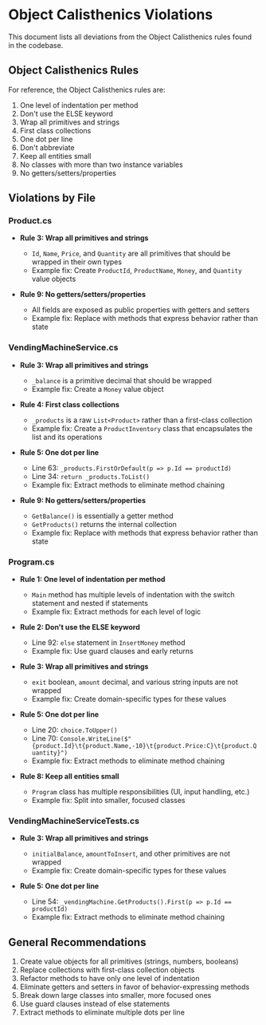 # Object Calisthenics Violations

This document lists all deviations from the Object Calisthenics rules found in the codebase.

## Object Calisthenics Rules

For reference, the Object Calisthenics rules are:

1. One level of indentation per method
2. Don't use the ELSE keyword
3. Wrap all primitives and strings
4. First class collections
5. One dot per line
6. Don't abbreviate
7. Keep all entities small
8. No classes with more than two instance variables
9. No getters/setters/properties

## Violations by File

### Product.cs

- **Rule 3: Wrap all primitives and strings**
  - `Id`, `Name`, `Price`, and `Quantity` are all primitives that should be wrapped in their own types
  - Example fix: Create `ProductId`, `ProductName`, `Money`, and `Quantity` value objects

- **Rule 9: No getters/setters/properties**
  - All fields are exposed as public properties with getters and setters
  - Example fix: Replace with methods that express behavior rather than state

### VendingMachineService.cs

- **Rule 3: Wrap all primitives and strings**
  - `_balance` is a primitive decimal that should be wrapped
  - Example fix: Create a `Money` value object

- **Rule 4: First class collections**
  - `_products` is a raw `List<Product>` rather than a first-class collection
  - Example fix: Create a `ProductInventory` class that encapsulates the list and its operations

- **Rule 5: One dot per line**
  - Line 63: `_products.FirstOrDefault(p => p.Id == productId)`
  - Line 34: `return _products.ToList()`
  - Example fix: Extract methods to eliminate method chaining

- **Rule 9: No getters/setters/properties**
  - `GetBalance()` is essentially a getter method
  - `GetProducts()` returns the internal collection
  - Example fix: Replace with methods that express behavior rather than state

### Program.cs

- **Rule 1: One level of indentation per method**
  - `Main` method has multiple levels of indentation with the switch statement and nested if statements
  - Example fix: Extract methods for each level of logic

- **Rule 2: Don't use the ELSE keyword**
  - Line 92: `else` statement in `InsertMoney` method
  - Example fix: Use guard clauses and early returns

- **Rule 3: Wrap all primitives and strings**
  - `exit` boolean, `amount` decimal, and various string inputs are not wrapped
  - Example fix: Create domain-specific types for these values

- **Rule 5: One dot per line**
  - Line 20: `choice.ToUpper()`
  - Line 70: `Console.WriteLine($"{product.Id}\t{product.Name,-10}\t{product.Price:C}\t{product.Quantity}")`
  - Example fix: Extract methods to eliminate method chaining

- **Rule 8: Keep all entities small**
  - `Program` class has multiple responsibilities (UI, input handling, etc.)
  - Example fix: Split into smaller, focused classes

### VendingMachineServiceTests.cs

- **Rule 3: Wrap all primitives and strings**
  - `initialBalance`, `amountToInsert`, and other primitives are not wrapped
  - Example fix: Create domain-specific types for these values

- **Rule 5: One dot per line**
  - Line 54: `_vendingMachine.GetProducts().First(p => p.Id == productId)`
  - Example fix: Extract methods to eliminate method chaining

## General Recommendations

1. Create value objects for all primitives (strings, numbers, booleans)
2. Replace collections with first-class collection objects
3. Refactor methods to have only one level of indentation
4. Eliminate getters and setters in favor of behavior-expressing methods
5. Break down large classes into smaller, more focused ones
6. Use guard clauses instead of else statements
7. Extract methods to eliminate multiple dots per line